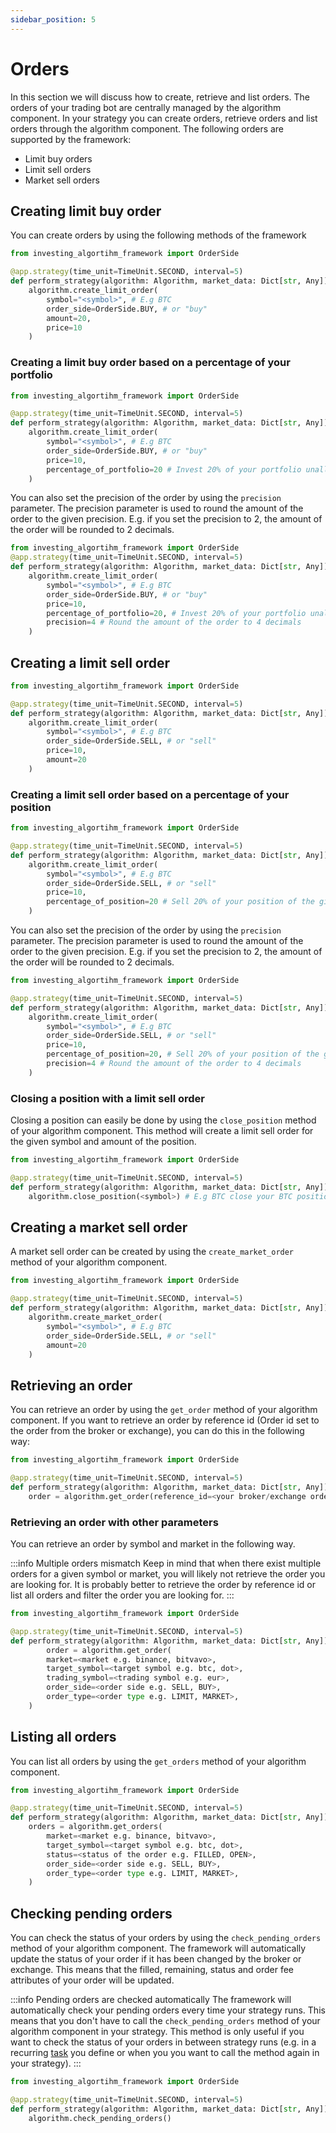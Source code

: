 ```yaml
---
sidebar_position: 5
---
```


# Orders
In this section we will discuss how to create, retrieve and list orders.
The orders of your trading bot are centrally managed by the algorithm component.
In your strategy you can create orders, retrieve orders and list orders through the algorithm component.
The following orders are supported by the framework:

* Limit buy orders
* Limit sell orders
* Market sell orders


## Creating limit buy order
You can create orders by using the following methods of the framework

```python
from investing_algortihm_framework import OrderSide

@app.strategy(time_unit=TimeUnit.SECOND, interval=5)
def perform_strategy(algorithm: Algorithm, market_data: Dict[str, Any]):
    algorithm.create_limit_order(
        symbol="<symbol>", # E.g BTC
        order_side=OrderSide.BUY, # or "buy"
        amount=20,
        price=10
    )
```

### Creating a limit buy order based on a percentage of your portfolio
```python
from investing_algortihm_framework import OrderSide

@app.strategy(time_unit=TimeUnit.SECOND, interval=5)
def perform_strategy(algorithm: Algorithm, market_data: Dict[str, Any]):
    algorithm.create_limit_order(
        symbol="<symbol>", # E.g BTC 
        order_side=OrderSide.BUY, # or "buy"
        price=10,
        percentage_of_portfolio=20 # Invest 20% of your portfolio unallocated funds
    )
```

You can also set the precision of the order by using the `precision` parameter. The precision parameter is used to 
round the amount of the order to the given precision. E.g. if you set the precision to 2, the amount of the order 
will be rounded to 2 decimals.


```python
from investing_algortihm_framework import OrderSide
@app.strategy(time_unit=TimeUnit.SECOND, interval=5)
def perform_strategy(algorithm: Algorithm, market_data: Dict[str, Any]):
    algorithm.create_limit_order(
        symbol="<symbol>", # E.g BTC 
        order_side=OrderSide.BUY, # or "buy"
        price=10,
        percentage_of_portfolio=20, # Invest 20% of your portfolio unallocated funds
        precision=4 # Round the amount of the order to 4 decimals
    )
```

## Creating a limit sell order

```python
from investing_algortihm_framework import OrderSide

@app.strategy(time_unit=TimeUnit.SECOND, interval=5)
def perform_strategy(algorithm: Algorithm, market_data: Dict[str, Any]):
    algorithm.create_limit_order(
        symbol="<symbol>", # E.g BTC
        order_side=OrderSide.SELL, # or "sell"
        price=10,
        amount=20
    )
```


### Creating a limit sell order based on a percentage of your position
```python
from investing_algortihm_framework import OrderSide

@app.strategy(time_unit=TimeUnit.SECOND, interval=5)
def perform_strategy(algorithm: Algorithm, market_data: Dict[str, Any]):
    algorithm.create_limit_order(
        symbol="<symbol>", # E.g BTC  
        order_side=OrderSide.SELL, # or "sell"
        price=10,
        percentage_of_position=20 # Sell 20% of your position of the given symbol
    )
```

You can also set the precision of the order by using the `precision` parameter. The precision parameter is used to
round the amount of the order to the given precision. E.g. if you set the precision to 2, the amount of the order
will be rounded to 2 decimals.

```python
from investing_algortihm_framework import OrderSide

@app.strategy(time_unit=TimeUnit.SECOND, interval=5)
def perform_strategy(algorithm: Algorithm, market_data: Dict[str, Any]):
    algorithm.create_limit_order(
        symbol="<symbol>", # E.g BTC  
        order_side=OrderSide.SELL, # or "sell"
        price=10,
        percentage_of_position=20, # Sell 20% of your position of the given symbol
        precision=4 # Round the amount of the order to 4 decimals
    )
```

### Closing a position with a limit sell order
Closing a position can easily be done by using the `close_position` method of your algorithm component.
This method will create a limit sell order for the given symbol and amount of the position.
```python
from investing_algortihm_framework import OrderSide

@app.strategy(time_unit=TimeUnit.SECOND, interval=5)
def perform_strategy(algorithm: Algorithm, market_data: Dict[str, Any]):
    algorithm.close_position(<symbol>) # E.g BTC close your BTC position
```

## Creating a market sell order
A market sell order can be created by using the `create_market_order` method of your algorithm component.
```python
from investing_algortihm_framework import OrderSide

@app.strategy(time_unit=TimeUnit.SECOND, interval=5)
def perform_strategy(algorithm: Algorithm, market_data: Dict[str, Any]):
    algorithm.create_market_order(
        symbol="<symbol>", # E.g BTC  
        order_side=OrderSide.SELL, # or "sell"
        amount=20 
    )
```

## Retrieving an order
You can retrieve an order by using the `get_order` method of your algorithm component. If you want to retrieve an order
by reference id (Order id set to the order from the broker or exchange), you can do this in the following way:

```python
from investing_algortihm_framework import OrderSide

@app.strategy(time_unit=TimeUnit.SECOND, interval=5)
def perform_strategy(algorithm: Algorithm, market_data: Dict[str, Any]):
    order = algorithm.get_order(reference_id=<your broker/exchange order id>))
```


### Retrieving an order with other parameters

You can retrieve an order by symbol and market in the following way.


:::info Multiple orders mismatch
Keep in mind that when there exist multiple orders for a given symbol or market, you will
likely not retrieve the order you are looking for. It is probably better to retrieve the order by reference id or list all 
orders and filter the order you are looking for.
:::

```python
from investing_algortihm_framework import OrderSide

@app.strategy(time_unit=TimeUnit.SECOND, interval=5)
def perform_strategy(algorithm: Algorithm, market_data: Dict[str, Any]):
        order = algorithm.get_order(
        market=<market e.g. binance, bitvavo>,
        target_symbol=<target symbol e.g. btc, dot>,
        trading_symbol=<trading symbol e.g. eur>,
        order_side=<order side e.g. SELL, BUY>,
        order_type=<order type e.g. LIMIT, MARKET>,
    )
```

## Listing all orders
You can list all orders by using the `get_orders` method of your algorithm component.

```python
from investing_algortihm_framework import OrderSide

@app.strategy(time_unit=TimeUnit.SECOND, interval=5)
def perform_strategy(algorithm: Algorithm, market_data: Dict[str, Any]):
    orders = algorithm.get_orders(
        market=<market e.g. binance, bitvavo>,
        target_symbol=<target symbol e.g. btc, dot>,
        status=<status of the order e.g. FILLED, OPEN>,
        order_side=<order side e.g. SELL, BUY>,
        order_type=<order type e.g. LIMIT, MARKET>,
    )
```


## Checking pending orders
You can check the status of your orders by using the `check_pending_orders` method of your algorithm component.
The framework will automatically update the status of your order if it has been changed by the broker or exchange. This
means that the filled, remaining, status and order fee attributes of your order will be updated.

:::info Pending orders are checked automatically
The framework will automatically check your pending orders every time your strategy runs. This means that you don't have to 
call the `check_pending_orders` method of your algorithm component in your strategy. This method is only useful if you want to
check the status of your orders in between strategy runs (e.g. in a recurring [task](/tasks) you define or when you 
you want to call the method again in your strategy).
:::

```python
from investing_algortihm_framework import OrderSide

@app.strategy(time_unit=TimeUnit.SECOND, interval=5)
def perform_strategy(algorithm: Algorithm, market_data: Dict[str, Any]):
    algorithm.check_pending_orders()
```